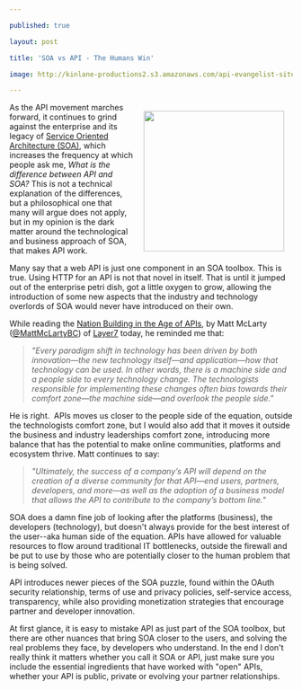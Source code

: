 ---
published: true
layout: post
title: 'SOA vs API - The Humans Win'
image: http://kinlane-productions2.s3.amazonaws.com/api-evangelist-site/blog/human-cutout.jpg
---

<p><img style="padding: 15px;" src="https://s3.amazonaws.com/kinlane-productions2/human-cutout.jpg" alt="" width="250" align="right" />
<p>As the API movement marches forward, it continues to grind against the enterprise and its legacy of <a href="https://en.wikipedia.org/wiki/Service-oriented_architecture">Service Oriented Architecture (SOA)</a>, which increases the frequency at which people ask me, <em>What is the difference between API and SOA?</em> This is not a technical explanation of the differences, but a philosophical one that many will argue does not apply, but in my opinion is the dark matter around the technological and business approach of SOA,  that makes API work.
<p>Many say that a web API is just one component in an SOA toolbox.  This is true.  Using HTTP for an API is not that novel in itself.  That is until it jumped out of the enterprise petri dish, got a little oxygen to grow, allowing the introduction of some new aspects that the industry and technology overlords of SOA would never have introduced on their own.
<p>While reading the <a href="http://www.layer7tech.com/blogs/index.php/nation-building-in-the-age-of-apis/">Nation Building in the Age of APIs</a>, by Matt McLarty (<a href="https://twitter.com/MattMcLartyBC">@MattMcLartyBC</a>) of <a href="http://www.layer7tech.com/">Layer7</a> today, he reminded me that:
<blockquote><em>"Every paradigm shift in technology has been driven by both innovation&mdash;the new technology itself&mdash;and application&mdash;how that technology can be used.  In other words, there is a machine side and a people side to every technology change.  The technologists responsible for implementing these changes often bias towards their comfort zone&mdash;the machine side&mdash;and overlook the people side."</em></blockquote>
<p>He is right. &nbsp;APIs moves us closer to the people side of the equation, outside the technologists comfort zone, but I would also add that it moves it outside the business and industry leaderships comfort zone, introducing more balance that has the potential to make online communities, platforms and ecosystem thrive. Matt continues to say:
<blockquote><em>"Ultimately, the success of a company&rsquo;s API will depend on the creation of a diverse community for that API&mdash;end users, partners, developers, and more&mdash;as well as the adoption of a business model that allows the API to contribute to the company&rsquo;s bottom line."</em></blockquote>
<p>SOA does a damn fine job of looking after the platforms (business), the developers (technology), but doesn't always provide for the best interest of the user--aka human side of the equation.  APIs have allowed for valuable resources to flow around traditional IT bottlenecks, outside the firewall and be put to use by those who are potentially closer to the human problem that is being solved.
<p>API introduces newer pieces of the SOA puzzle, found within the OAuth security relationship, terms of use and privacy policies, self-service access, transparency, while also providing monetization strategies that encourage partner and developer innovation.
<p>At first glance, it is easy to mistake API as just part of the SOA toolbox, but there are other nuances that bring SOA closer to the users, and solving the real problems they face, by developers who understand.  In the end I don't really think it matters whether you call it SOA or API, just make sure you include the essential ingredients that have worked with "open" APIs, whether your API is public, private or evolving your partner relationships.

